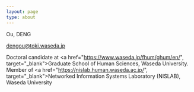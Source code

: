 ```yaml
---
layout: page
type: about
---
```


Ou, DENG 

dengou@toki.waseda.jp 

Doctoral candidate at <a href="https://www.waseda.jp/fhum/ghum/en/", target="_blank">Graduate School of Human Sciences, Waseda University</a>. Member of <a href="https://nislab.human.waseda.ac.jp/", target="_blank">Networked Information Systems Laboratory (NISLAB)</a>, Waseda University
